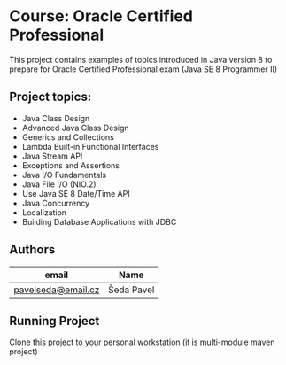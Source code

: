 # Course: Oracle Certified Professional
This project contains examples of topics introduced in Java version 8 to prepare for Oracle Certified Professional exam (Java SE 8 Programmer II)

## Project topics:
* Java Class Design
* Advanced Java Class Design
* Generics and Collections
* Lambda Built-in Functional Interfaces
* Java Stream API
* Exceptions and Assertions
* Java I/O Fundamentals
* Java File I/O (NIO.2)
* Use Java SE 8 Date/Time API
* Java Concurrency
* Localization
* Building Database Applications with JDBC

## Authors

email | Name 
------------ | -------------
pavelseda@email.cz | Šeda Pavel

## Running Project

Clone this project to your personal workstation (it is multi-module maven project)
